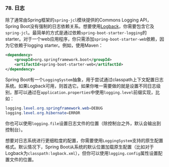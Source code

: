 ### 78. 日志

除了通常由Spring框架的`spring-jcl`模块提供的Commons Logging API，Spring Boot没有强制的日志依赖关系。想要使用[Logback](http://logback.qos.ch/)，你需要包含它及`spring-jcl`。最简单的方式是通过依赖`spring-boot-starter-logging`的starter。对于一个web应用程序，你只需添加`spring-boot-starter-web`依赖，因为它依赖于logging starter。例如，使用Maven：
```xml
<dependency>
    <groupId>org.springframework.boot</groupId>
    <artifactId>spring-boot-starter-web</artifactId>
</dependency>
```

Spring Boot有一个`LoggingSystem`抽象，用于尝试通过classpath上下文配置日志系统。如果Logback可用，则首选它。如果你唯一需要做的就是设置不同日志级别，那可以通过在`application.properties`中使用`logging.level`前缀实现，比如：
```java
logging.level.org.springframework.web=DEBUG
logging.level.org.hibernate=ERROR
```
你也可以使用`logging.file`设置日志文件的位置（除控制台之外，默认会输出到控制台）。

想要对日志系统进行更细粒度的配置，你需要使用`LoggingSystem`支持的原生配置格式。默认情况下，Spring Boot从系统的默认位置加载原生配置（比如对于Logback为`classpath:logback.xml`），但你可以使用`logging.config`属性设置配置文件的位置。
